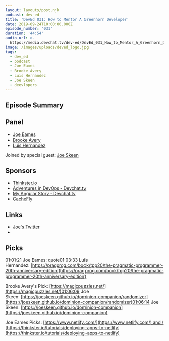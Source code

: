 ```yaml
---
layout: layouts/post.njk
podcast: dev-ed
title: 'DevEd 031: How to Mentor A Greenhorn Developer'
date: 2019-09-24T10:00:00.000Z
episode_number: '031'
duration: '44:54'
audio_url: >-
  https://media.devchat.tv/dev-ed/DevEd_031_How_to_Mentor_A_Greenhorn_Developer.mp3
image: /images/uploads/deved_logo.jpg
tags:
  - dev_ed
  - podcast
  - Joe Eames
  - Brooke Avery
  - Luis Hernandez
  - Joe Skeen
  - deevlopers
---
```

## Episode Summary



## Panel

* [Joe Eames](https://thinkster.io/)
* [Brooke Avery](https://thinkster.io/)
* [Luis Hernandez](https://lambdaschool.com/about)

Joined by special guest: [Joe Skeen](https://www.linkedin.com/in/josephskeenjr/)

## Sponsors

* [Thinkster.io](https://thinkster.io/)
* [Adventures in DevOps - Devchat.tv](https://devchat.tv/adventures-in-devops/)
* [My Angular Story - Devchat.tv](https://devchat.tv/my-angular-story/)
* [CacheFly](https://www.cachefly.com/)

## Links

* [Joe's Twitter](https://twitter.com/joeskeenjr)
* 

## Picks

01:01:21 Joe Eames: quote01:03:33 Luis Hernandez: \[https://pragprog.com/book/tpp20/the-pragmatic-programmer-20th-anniversary-edition](https://pragprog.com/book/tpp20/the-pragmatic-programmer-20th-anniversary-edition)

Brooke Avery's Pick: \[https://magicpuzzles.net/](https://magicpuzzles.net/)01:06:09 Joe Skeen: \[https://joeskeen.github.io/dominion-companion/randomizer](https://joeskeen.github.io/dominion-companion/randomizer)01:06:14 Joe Skeen: \[https://joeskeen.github.io/dominion-companion](https://joeskeen.github.io/dominion-companion)

Joe Eames Picks: \[https://www.netlify.com/](https://www.netlify.com/) and \[https://thinkster.io/tutorials/deploying-apps-to-netlify](https://thinkster.io/tutorials/deploying-apps-to-netlify)
